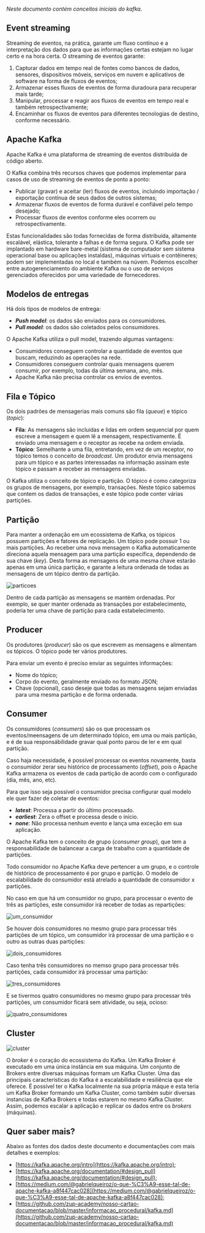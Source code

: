 *Neste documento contém conceitos iniciais do kafka.*

## Event streaming

Streaming de eventos, na prática,  garante um fluxo contínuo e a interpretação dos dados para que as informações certas estejam no lugar certo e na hora certa. O streaming de eventos garante:

1. Capturar dados em tempo real de fontes como bancos de dados, sensores, dispositivos móveis, serviços em nuvem e aplicativos de software na forma de fluxos de eventos;
1. Armazenar esses fluxos de eventos de forma duradoura para recuperar mais tarde;
1. Manipular, processar e reagir aos fluxos de eventos em tempo real e também retrospectivamente;
1. Encaminhar os fluxos de eventos para diferentes tecnologias de destino, conforme necessário.


 ## Apache Kafka
 
Apache Kafka é uma plataforma de streaming de eventos distribuída de código aberto. 

O Kafka combina três recursos chaves que podemos implementar para casos de uso de streaming de eventos de ponto a ponto:

- Publicar (gravar) e aceitar (ler) fluxos de eventos, incluindo importação / exportação contínua de seus dados de outros sistemas;
- Armazenar fluxos de eventos de forma durável e confiável pelo tempo desejado;
- Processar fluxos de eventos conforme eles ocorrem ou retrospectivamente.

Estas funcionalidades são todas fornecidas de forma distribuída, altamente escalável, elástica, tolerante a falhas e de forma segura.  O Kafka pode ser implantado em hardware bare-metal (sistema de computador sem sistema operacional base ou aplicações instaldas), máquinas virtuais e contêineres; podem ser implementadas no local e também na núvem. Podemos escolher entre autogerenciamento do ambiente Kafka ou o uso de serviços gerenciados oferecidos por uma variedade de fornecedores.


## Modelos de entregas

Há dois tipos de modelos de entrega:

- ***Push model***: os dados são enviados para os consumidores.
- ***Pull model***: os dados são coletados pelos consumidores.

O Apache Kafka utiliza o pull model, trazendo algumas vantagens:

- Consumidores conseguem controlar a quantidade de eventos que buscam, reduzindo as operações na rede.
- Consumidores conseguem controlar quais mensagens querem consumir, por exemplo, todas da última semana, ano, mês.
- Apache Kafka não precisa controlar os envios de eventos.


## Fila e Tópico

Os dois padrões de mensagerias mais comuns são fila (*queue*) e tópico (*topic*):

- **Fila**: As mensagens são incluidas e lidas em ordem sequencial por quem escreve a mensagem e quem lê a mensagem, respectivamente. É enviado uma mensagem e o receptor as recebe na ordem enviada.
- **Tópico**: Semelhante a uma fila, entretando, em vez de um receptor, no tópico temos o conceito de *broadcast*. Um produtor envia mensagens para um tópico e as partes interessadas na informação assinam este tópico e passam a receber as mensagens enviadas.

O Kafka utiliza o conceito de tópico e partição. O tópico é como categoriza os grupos de mensagens, por exemplo, transações. Neste tópico sabemos que contem os dados de transações, e este tópico pode conter várias partições.


## Partição

Para manter a ordenação em um ecossistema de Kafka, os tópicos possuem partições e fatores de replicação. Um tópico pode possuir 1 ou mais partições. Ao receber uma nova mensagem o Kafka automaticamente direciona aquela mensagem para uma partição específica, dependendo de sua chave (*key*). Desta forma as mensagens de uma mesma chave estarão apenas em uma única partição, e garante a leitura ordenada de todas as mensagens de um tópico dentro da partição.

![particoes](https://github.com/zup-academy/nosso-cartao-documentacao/blob/master/images/kafka-004.png)

 Dentro de cada partição as mensagens se mantém ordenadas. Por exemplo, se quer manter ordenada as transações por estabelecimento, poderia ter uma chave de partição para cada estabelecimento.
 
 
 ## Producer
 
 Os produtores (*producer*) são os que escrevem as mensagens e alimentam os tópicos. O tópico pode ter vários produtores.
 
Para enviar um evento é preciso enviar as seguintes informações:

- Nome do tópico;
- Corpo do evento, geralmente enviado no formato JSON;
- Chave (opcional), caso deseje que todas as mensagens sejam enviadas para uma mesma partição e de forma ordenada.


## Consumer

Os consumidores (*consumers*) são os que processam os eventos/meensagens de um determinado tópico, em uma ou mais partição, e é de sua responsábilidade gravar qual ponto parou de ler e em qual partição.

Caso haja necessidade, é possível processar os eventos novamente, basta o consumidor zerar seu histórico de processamento (*offset*), pois o Apache Kafka armazena os eventos de cada partição de acordo com o configurado (dia, mês, ano, etc).

Para que isso seja possível o consumidor precisa configurar qual modelo ele quer fazer de coletar de eventos:

- ***latest***: Processa a partir do último processado.
- ***earliest***: Zera o offset e processa desde o início.
- ***none***: Não processa nenhum evento e lança uma exceção em sua aplicação.

O Apache Kafka tem o conceito de grupo (*consumer group*), que tem a responsabilidade de balancear a carga de trabalho com a quantidade de partições.

Todo consumidor no Apache Kafka deve pertencer a um grupo, e o controle de histórico de processamento é por grupo e partição. O modelo de escalabilidade do consumidor está atrelado a quantidade de consumidor x partições.

No caso em que há um consumidor no grupo, para processar o evento de três as partições, este consumidor irá receber de todas as repartições:

![um_consumidor](https://github.com/zup-academy/nosso-cartao-documentacao/blob/master/images/kafka-005.png)

Se houver dois consumidores no mesmo grupo para processar três partições de um tópico, um consumidor irá processar de uma partição e o outro as outras duas partições:

![dois_consumidores](https://github.com/zup-academy/nosso-cartao-documentacao/blob/master/images/kafka-006.png)

Caso tenha três consumidores no memso grupo para processar três partições, cada consumidor irá processar uma partição:

![tres_consumidores](https://github.com/zup-academy/nosso-cartao-documentacao/blob/master/images/kafka-007.png)

E se tivermos quatro consumidores no mesmo grupo para processar três partições, um consumidor ficará sem atividade, ou seja, ocioso:

![quatro_consumidores](https://github.com/zup-academy/nosso-cartao-documentacao/blob/master/images/kafka-008.png)


## Cluster

![cluster](https://github.com/zup-academy/nosso-cartao-documentacao/blob/master/images/kafka-001.png)

O *broker* é o coração do ecossistema do Kafka. Um Kafka Broker é executado em uma única instância em sua máquina. Um conjunto de Brokers entre diversas máquinas formam um Kafka Cluster.
Uma das principais características do Kafka é a escalabilidade e resiliência que ele oferece. É possível ter o Kafka localmente na sua própria máque e esta teria um Kafka Broker formando um Kafka Cluster, como também subir diversas instancias de Kafka Brokers e todas estarem no mesmo Kafka Cluster. Assim, podemos escalar a aplicação e replicar os dados entre os *brokers* (máquinas).


 ## Quer saber mais?
 
Abaixo as fontes dos dados deste documento e documentações com mais detalhes e exemplos:
 
- [https://kafka.apache.org/intro](https://kafka.apache.org/intro);
- [https://kafka.apache.org/documentation/#design_pull](https://kafka.apache.org/documentation/#design_pull);
- [https://medium.com/@gabrielqueiroz/o-que-%C3%A9-esse-tal-de-apache-kafka-a8f447cac028](https://medium.com/@gabrielqueiroz/o-que-%C3%A9-esse-tal-de-apache-kafka-a8f447cac028);
- [https://github.com/zup-academy/nosso-cartao-documentacao/blob/master/informacao_procedural/kafka.md](https://github.com/zup-academy/nosso-cartao-documentacao/blob/master/informacao_procedural/kafka.md)
 
